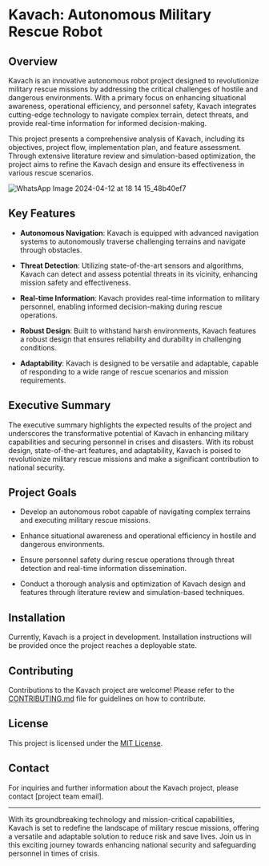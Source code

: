 # Kavach: Autonomous Military Rescue Robot

## Overview

Kavach is an innovative autonomous robot project designed to revolutionize military rescue missions by addressing the critical challenges of hostile and dangerous environments. With a primary focus on enhancing situational awareness, operational efficiency, and personnel safety, Kavach integrates cutting-edge technology to navigate complex terrain, detect threats, and provide real-time information for informed decision-making.

This project presents a comprehensive analysis of Kavach, including its objectives, project flow, implementation plan, and feature assessment. Through extensive literature review and simulation-based optimization, the project aims to refine the Kavach design and ensure its effectiveness in various rescue scenarios.


![WhatsApp Image 2024-04-12 at 18 14 15_48b40ef7](https://github.com/Udit01111/Kavach/assets/150335620/baadc1fe-6cdf-42f5-af29-09c0f2f91fd7)


## Key Features

- **Autonomous Navigation**: Kavach is equipped with advanced navigation systems to autonomously traverse challenging terrains and navigate through obstacles.
  
- **Threat Detection**: Utilizing state-of-the-art sensors and algorithms, Kavach can detect and assess potential threats in its vicinity, enhancing mission safety and effectiveness.
  
- **Real-time Information**: Kavach provides real-time information to military personnel, enabling informed decision-making during rescue operations.
  
- **Robust Design**: Built to withstand harsh environments, Kavach features a robust design that ensures reliability and durability in challenging conditions.
  
- **Adaptability**: Kavach is designed to be versatile and adaptable, capable of responding to a wide range of rescue scenarios and mission requirements.

## Executive Summary

The executive summary highlights the expected results of the project and underscores the transformative potential of Kavach in enhancing military capabilities and securing personnel in crises and disasters. With its robust design, state-of-the-art features, and adaptability, Kavach is poised to revolutionize military rescue missions and make a significant contribution to national security.

## Project Goals

- Develop an autonomous robot capable of navigating complex terrains and executing military rescue missions.
  
- Enhance situational awareness and operational efficiency in hostile and dangerous environments.
  
- Ensure personnel safety during rescue operations through threat detection and real-time information dissemination.
  
- Conduct a thorough analysis and optimization of Kavach design and features through literature review and simulation-based techniques.

## Installation

Currently, Kavach is a project in development. Installation instructions will be provided once the project reaches a deployable state.

## Contributing

Contributions to the Kavach project are welcome! Please refer to the [CONTRIBUTING.md](CONTRIBUTING.md) file for guidelines on how to contribute.

## License

This project is licensed under the [MIT License](LICENSE).

## Contact

For inquiries and further information about the Kavach project, please contact [project team email].

---

With its groundbreaking technology and mission-critical capabilities, Kavach is set to redefine the landscape of military rescue missions, offering a versatile and adaptable solution to reduce risk and save lives. Join us in this exciting journey towards enhancing national security and safeguarding personnel in times of crisis.
